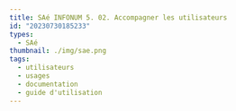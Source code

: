 ```yaml
---
title: SAé INFONUM 5. 02. Accompagner les utilisateurs
id: "20230730185233"
types:
  - SAé
thumbnail: ./img/sae.png
tags:
  - utilisateurs
  - usages
  - documentation
  - guide d'utilisation
---
```


